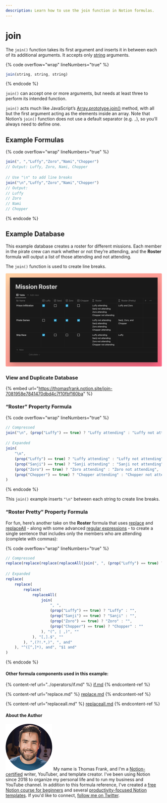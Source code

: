```yaml
---
description: Learn how to use the join function in Notion formulas.
---
```


# join

The `join()` function takes its first argument and inserts it in between each of its additional arguments. It accepts only [string](../../formula-basics/data-types/string.md) arguments.

{% code overflow="wrap" lineNumbers="true" %}
```jsx
join(string, string, string)
```
{% endcode %}

`join()` can accept one or more arguments, but needs at least three to perform its intended function.

`join()` acts much like JavaScript’s [Array.prototype.join()](https://developer.mozilla.org/en-US/docs/Web/JavaScript/Reference/Global\_Objects/Array/join) method, with all but the first argument acting as the elements inside an array. Note that Notion’s `join()` function does not use a default separator (e.g. `,`), so you’ll always need to define one.

## Example Formulas

{% code overflow="wrap" lineNumbers="true" %}
```jsx
join(", ","Luffy","Zoro","Nami","Chopper") 
// Output: Luffy, Zoro, Nami, Chopper

// Use "\n" to add line breaks
join("\n","Luffy","Zoro","Nami","Chopper")
// Output:
// Luffy
// Zoro
// Nami
// Chopper
```
{% endcode %}

## Example Database

This example database creates a roster for different missions. Each member in the pirate crew can mark whether or not they’re attending, and the **Roster** formula will output a list of those attending and not attending.&#x20;

The `join()` function is used to create line breaks.

![](<../../.gitbook/assets/Join Example - Notion Formulas.png>)

### View and Duplicate Database

{% embed url="https://thomasfrank.notion.site/join-7081958e7841470dbd4c7f10fbf160ba" %}

### “Roster” Property Formula

{% code overflow="wrap" lineNumbers="true" %}
```jsx
// Compressed
join("\n", (prop("Luffy") == true) ? "Luffy attending" : "Luffy not attending", (prop("Sanji") == true) ? "Sanji attending" : "Sanji not attending", (prop("Zoro") == true) ? "Zoro attending" : "Zoro not attending", (prop("Chopper") == true) ? "Chopper attending" : "Chopper not attending")

// Expanded
join(
    "\n", 
    (prop("Luffy") == true) ? "Luffy attending" : "Luffy not attending", 
    (prop("Sanji") == true) ? "Sanji attending" : "Sanji not attending", 
    (prop("Zoro") == true) ? "Zoro attending" : "Zoro not attending", 
    (prop("Chopper") == true) ? "Chopper attending" : "Chopper not attending"
)
```
{% endcode %}

This `join()` example inserts `"\n"` between each string to create line breaks.

### “Roster Pretty” Property Formula

For fun, here’s another take on the **Roster** formula that uses [replace](replace.md) and [replaceAll](replaceall.md) - along with some advanced [regular expressions](../../reference/regular-expressions-in-notion-formulas.md) - to create a single sentence that includes only the members who are attending (complete with commas):

{% code overflow="wrap" lineNumbers="true" %}
```jsx
// Compressed
replace(replace(replace(replaceAll(join(", ", (prop("Luffy") == true) ? "Luffy" : "", (prop("Sanji") == true) ? "Sanji" : "", (prop("Zoro") == true) ? "Zoro" : "", (prop("Chopper") == true) ? "Chopper" : ""), "(^, | ,)", ""), "[,].$", ""), ",(?!.*,)", ", and"), "^([^,]*), and", "$1 and")

// Expanded
replace(
    replace(
        replace(
            replaceAll(
                join(
                    ", ", 
                    (prop("Luffy") == true) ? "Luffy" : "", 
                    (prop("Sanji") == true) ? "Sanji" : "", 
                    (prop("Zoro") == true) ? "Zoro" : "", 
                    (prop("Chopper") == true) ? "Chopper" : ""
                ), "(^, | ,)", ""
            ), "[,].$", ""
        ), ",(?!.*,)", ", and"
    ), "^([^,]*), and", "$1 and"
)
```
{% endcode %}

#### Other formula components used in this example:

{% content-ref url="../operators/if.md" %}
[if.md](../operators/if.md)
{% endcontent-ref %}

{% content-ref url="replace.md" %}
[replace.md](replace.md)
{% endcontent-ref %}

{% content-ref url="replaceall.md" %}
[replaceall.md](replaceall.md)
{% endcontent-ref %}

#### About the Author

<img src="../../.gitbook/assets/Notion Fundamentals with Thomas Frank - Avatar 2021 compressed (1).png" alt="" data-size="line"> My name is Thomas Frank, and I'm a [Notion-certified](https://www.credly.com/badges/95fae13a-17bf-4b4a-a3d2-d58c8a3e6a2a/public\_url) writer, YouTuber, and template creator. I've been using Notion since 2018 to organize my personal life and to run my business and YouTube channel. In addition to this formula reference, I've created a [free Notion course for beginners](https://thomasjfrank.com/fundamentals/) and several [productivity-focused Notion templates](https://thomasjfrank.com/templates/). If you'd like to connect, [follow me on Twitter](https://twitter.com/TomFrankly).

